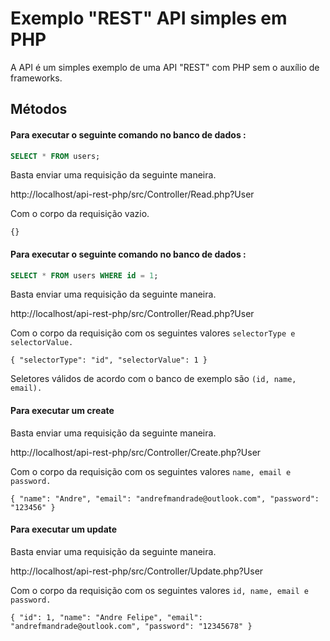 # Exemplo "REST" API simples em PHP

A API é um simples exemplo de  uma API "REST" com PHP sem o auxílio de frameworks.

## Métodos

#### Para executar o seguinte comando no banco de dados :
```sql
SELECT * FROM users;
```

Basta enviar uma requisição da seguinte maneira.

http://localhost/api-rest-php/src/Controller/Read.php?User

Com o corpo da requisição vazio.

`{}`

#### Para executar o seguinte comando no banco de dados :
```sql
SELECT * FROM users WHERE id = 1;
```

Basta enviar uma requisição da seguinte maneira.

http://localhost/api-rest-php/src/Controller/Read.php?User

Com o corpo da requisição com os seguintes valores `selectorType e selectorValue.`

`{
 	"selectorType": "id",
 	"selectorValue": 1
 }`
 
Seletores válidos de acordo com o banco de exemplo são `(id, name, email).`

#### Para executar um create 

Basta enviar uma requisição da seguinte maneira.

http://localhost/api-rest-php/src/Controller/Create.php?User

Com o corpo da requisição com os seguintes valores `name, email e password.`

`{
 	"name": "Andre",
 	"email": "andrefmandrade@outlook.com",
 	"password": "123456"
 }`
 
#### Para executar um update 

Basta enviar uma requisição da seguinte maneira.

http://localhost/api-rest-php/src/Controller/Update.php?User

Com o corpo da requisição com os seguintes valores `id, name, email e password.`

`{
    "id": 1,
    "name": "Andre Felipe",
    "email": "andrefmandrade@outlook.com",
    "password": "12345678"
}`
